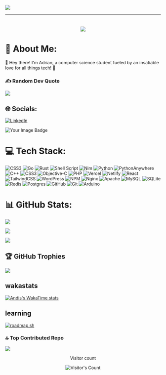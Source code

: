 
![](https://pixel-profile-ui.vercel.app/api/github-stats?username=imhalid&screen_effect=true&include_all_commits=true&pixelate_avatar=true&background=linear-gradient%28120deg%2C+%23165a4cFF+8%25%2C+%23e83b3bFF+100%25%29+&color=%23ffffffFF)

----------


<h1 align="center">
    <img src="https://readme-typing-svg.herokuapp.com/?font=Inter&size=48&center=true&vCenter=true&width=500&height=70&color=4493F8&duration=4000&lines=Hi+There!+👋;+I'm+Adrian+Mache!;" />
</h1>


# 💫 About Me:
👋 Hey there! I'm Adrian, a computer science student fueled by an insatiable love for all things tech! 🚀


### ✍️ Random Dev Quote

![](https://quotes-github-readme.vercel.app/api?type=horizontal&theme=merko) 


## 🌐 Socials:

[![LinkedIn](https://img.shields.io/badge/LinkedIn-%230077B5.svg?logo=linkedin&logoColor=white)](https://linkedin.com/in/adrian-mache-8209b3226) 
  
<img src="https://tryhackme-badges.s3.amazonaws.com/0xK405.png" alt="Your Image Badge" />

# 💻 Tech Stack:
 ![CSS3](https://img.shields.io/badge/css3-%231572B6.svg?style=for-the-badge&logo=css3&logoColor=white) ![Go](https://img.shields.io/badge/go-%2300ADD8.svg?style=for-the-badge&logo=go&logoColor=white) ![Rust](https://img.shields.io/badge/rust-%23000000.svg?style=for-the-badge&logo=rust&logoColor=white) ![Shell Script](https://img.shields.io/badge/shell_script-%23121011.svg?style=for-the-badge&logo=gnu-bash&logoColor=white) ![Nim](https://img.shields.io/badge/nim-%23FFE953.svg?style=for-the-badge&logo=nim&logoColor=white) ![Python](https://img.shields.io/badge/python-3670A0?style=for-the-badge&logo=python&logoColor=ffdd54) ![PythonAnywhere](https://img.shields.io/badge/pythonanywhere-%232F9FD7.svg?style=for-the-badge&logo=pythonanywhere&logoColor=151515) ![C++](https://img.shields.io/badge/c++-%2300599C.svg?style=for-the-badge&logo=c%2B%2B&logoColor=white) ![CSS3](https://img.shields.io/badge/css3-%231572B6.svg?style=for-the-badge&logo=css3&logoColor=white) ![Objective-C](https://img.shields.io/badge/OBJECTIVE--C-%233A95E3.svg?style=for-the-badge&logo=apple&logoColor=white) ![PHP](https://img.shields.io/badge/php-%23777BB4.svg?style=for-the-badge&logo=php&logoColor=white) ![Vercel](https://img.shields.io/badge/vercel-%23000000.svg?style=for-the-badge&logo=vercel&logoColor=white) ![Netlify](https://img.shields.io/badge/netlify-%23000000.svg?style=for-the-badge&logo=netlify&logoColor=#00C7B7) ![React](https://img.shields.io/badge/react-%2320232a.svg?style=for-the-badge&logo=react&logoColor=%2361DAFB) ![TailwindCSS](https://img.shields.io/badge/tailwindcss-%2338B2AC.svg?style=for-the-badge&logo=tailwind-css&logoColor=white) ![WordPress](https://img.shields.io/badge/WordPress-%23117AC9.svg?style=for-the-badge&logo=WordPress&logoColor=white) ![NPM](https://img.shields.io/badge/NPM-%23CB3837.svg?style=for-the-badge&logo=npm&logoColor=white) ![Nginx](https://img.shields.io/badge/nginx-%23009639.svg?style=for-the-badge&logo=nginx&logoColor=white) ![Apache](https://img.shields.io/badge/apache-%23D42029.svg?style=for-the-badge&logo=apache&logoColor=white) ![MySQL](https://img.shields.io/badge/mysql-4479A1.svg?style=for-the-badge&logo=mysql&logoColor=white) ![SQLite](https://img.shields.io/badge/sqlite-%2307405e.svg?style=for-the-badge&logo=sqlite&logoColor=white) ![Redis](https://img.shields.io/badge/redis-%23DD0031.svg?style=for-the-badge&logo=redis&logoColor=white) ![Postgres](https://img.shields.io/badge/postgres-%23316192.svg?style=for-the-badge&logo=postgresql&logoColor=white) ![GitHub](https://img.shields.io/badge/github-%23121011.svg?style=for-the-badge&logo=github&logoColor=white) ![Git](https://img.shields.io/badge/git-%23F05033.svg?style=for-the-badge&logo=git&logoColor=white) ![Arduino](https://img.shields.io/badge/-Arduino-00979D?style=for-the-badge&logo=Arduino&logoColor=white)


# 📊 GitHub Stats:

![](https://github-readme-stats.vercel.app/api?username=andi-mache&theme=midnight-purple&hide_border=true&include_all_commits=true&count_private=true)

![](https://github-readme-streak-stats.herokuapp.com/?user=andi-mache&theme=midnight-purple&hide_border=false)<br/>

![](https://github-readme-stats.vercel.app/api/top-langs/?username=andi-mache&theme=midnight-purple&hide_border=true&include_all_commits=true&count_private=true&layout=donut-vertical)



## 🏆 GitHub Trophies

![](https://github-profile-trophy.vercel.app/?username=andi-mache&theme=matrix&no-frame=false&no-bg=false&margin-w=4)


## wakastats

[![Andis's WakaTime stats](https://github-readme-stats.vercel.app/api/wakatime?username=andi)](https://github.com/anuraghazra/github-readme-stats)


## learning 

[![roadmap.sh](https://roadmap.sh/card/tall/677139e570129741a8eb0479?variant=dark&roadmaps=linux%2Ccomputer-science%2Cbackend)](https://roadmap.sh)


### 🔝 Top Contributed Repo

![](https://github-contributor-stats.vercel.app/api?username=andi-mache&limit=6&theme=merko&combine_all_yearly_contributions=true)


<div align="center"> 
  <p>Visitor count</p>
  <img src="https://profile-counter.glitch.me/andi-mache/count.svg" alt="Visitor's Count" />
</div>

